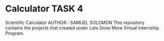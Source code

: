 # Calculator TASK 4
Scientific Calculator
AUTHOR : SAMUEL SOLOMON
This repository contains the projects that created under Lets Grow More Virtual Internship Program.
